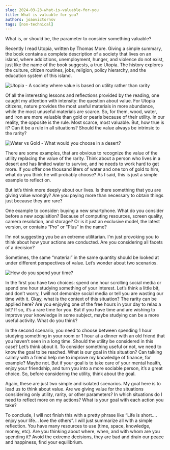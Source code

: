 ```yaml
---
slug: 2024-03-23-what-is-valuable-for-you
title: What is valuable for you?
authors: joaovictornsv
tags: [non-technical]
---
```


What is, or should be, the parameter to consider something valuable?

<!-- truncate -->
Recently I read Utopia, written by Thomas More. Giving a simple summary, the book contains a complete description of a society that lives on an island, where addictions, unemployment, hunger, and violence do not exist, just like the name of the book suggests, a true Utopia. The history explores the culture, citizen routines, jobs, religion, policy hierarchy, and the education system of this island.

<div style={{ margin: "0 auto", maxWidth: "600px" }}>
<img src="/img/utopia.png" alt="Utopia - A society where value is based on utility rather than rarity" />
</div>

Of all the interesting lessons and reflections provided by the reading, one caught my attention with intensity: the question about value. For Utopia citizens, nature provides the most useful materials in more abundance, while the most unuseful materials are scarce. So, for them, wood, water, and iron are more valuable than gold or pearls because of their utility. In our reality, the opposite is the rule. Most scarce, most valuable. But, how true is it? Can it be a rule in all situations? Should the value always be intrinsic to the rarity?

<div style={{ margin: "0 auto", maxWidth: "600px" }}>
<img src="/img/water-or-gold.png" alt="Water vs Gold - What would you choose in a desert?" />
</div>

There are some examples, that are obvious to recognize the value of the utility replacing the value of the rarity. Think about a person who lives in a desert and has limited water to survive, and he needs to work hard to get more. If you offer one thousand liters of water and one ton of gold to him, what do you think he will probably choose? As I said, this is just a simple example to reflect on.

But let’s think more deeply about our lives. Is there something that you are giving value wrongly? Are you paying more than necessary to obtain things just because they are rare?

One example to consider: buying a new smartphone. What do you consider before a new acquisition? Because of computing resources, screen quality, camera resolution, and storage? Or is it just an exclusive model, the latest version, or contains “Pro” or “Plus” in the name?

I’m not suggesting you be an extreme utilitarian. I’m just provoking you to think about how your actions are conducted. Are you considering all facets of a decision?

Sometimes, the same “material” in the same quantity should be looked at under different perspectives of value. Let’s wonder about two scenarios.

<div style={{ margin: "0 auto", maxWidth: "600px" }}>
<img src="/img/spending-time.png" alt="How do you spend your time?" />
</div>

In the first you have two choices: spend one hour scrolling social media or spend one hour studying something of your interest. Let’s think a little bit, and don’t worry, I will not demonize social media or tell you are wasting our time with it. Okay, what is the context of this situation? The rarity can be applied here? Are you enjoying one of the free hours in your day to relax a bit? If so, it’s a rare time for you. But if you have time and are wishing to improve your knowledge in some subject, maybe studying can be a more useful activity. What do you think?

In the second scenario, you need to choose between spending 1 hour studying something in your room or 1 hour at a dinner with an old friend that you haven’t seen in a long time. Should the utility be considered in this case? Let’s think about it. To consider something useful or not, we need to know the goal to be reached. What is our goal in this situation? Can talking calmly with a friend help me to improve my knowledge of finance, for example? Maybe not. But if your goal is to take care of your mental health, enjoy your friendship, and turn you into a more sociable person, it’s a great choice. So, before considering the utility, think about the goal.

Again, these are just two simple and isolated scenarios. My goal here is to lead us to think about value. Are we giving value for the situations considering only utility, rarity, or other parameters? In which situations do I need to reflect more on my actions? What is your goal with each action you take?

To conclude, I will not finish this with a pretty phrase like “Life is short…. enjoy your life… love the others”. I will just summarize all with a simple reflection. You have many resources to use (time, space, knowledge, money, etc). Are you thinking about where, when, and with whom are you spending it? Avoid the extreme decisions, they are bad and drain our peace and happiness, find your equilibrium.
